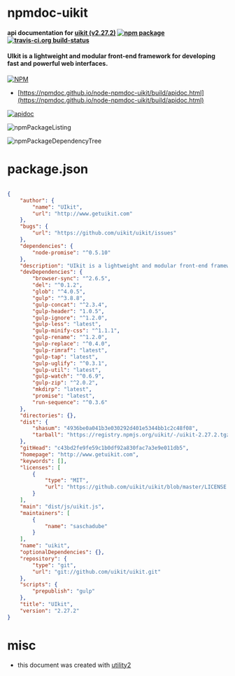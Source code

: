 # npmdoc-uikit

#### api documentation for  [uikit (v2.27.2)](http://www.getuikit.com)  [![npm package](https://img.shields.io/npm/v/npmdoc-uikit.svg?style=flat-square)](https://www.npmjs.org/package/npmdoc-uikit) [![travis-ci.org build-status](https://api.travis-ci.org/npmdoc/node-npmdoc-uikit.svg)](https://travis-ci.org/npmdoc/node-npmdoc-uikit)

#### UIkit is a lightweight and modular front-end framework for developing fast and powerful web interfaces.

[![NPM](https://nodei.co/npm/uikit.png?downloads=true&downloadRank=true&stars=true)](https://www.npmjs.com/package/uikit)

- [https://npmdoc.github.io/node-npmdoc-uikit/build/apidoc.html](https://npmdoc.github.io/node-npmdoc-uikit/build/apidoc.html)

[![apidoc](https://npmdoc.github.io/node-npmdoc-uikit/build/screenCapture.buildCi.browser.%252Ftmp%252Fbuild%252Fapidoc.html.png)](https://npmdoc.github.io/node-npmdoc-uikit/build/apidoc.html)

![npmPackageListing](https://npmdoc.github.io/node-npmdoc-uikit/build/screenCapture.npmPackageListing.svg)

![npmPackageDependencyTree](https://npmdoc.github.io/node-npmdoc-uikit/build/screenCapture.npmPackageDependencyTree.svg)



# package.json

```json

{
    "author": {
        "name": "UIkit",
        "url": "http://www.getuikit.com"
    },
    "bugs": {
        "url": "https://github.com/uikit/uikit/issues"
    },
    "dependencies": {
        "node-promise": "^0.5.10"
    },
    "description": "UIkit is a lightweight and modular front-end framework for developing fast and powerful web interfaces.",
    "devDependencies": {
        "browser-sync": "^2.6.5",
        "del": "^0.1.2",
        "glob": "^4.0.5",
        "gulp": "^3.8.8",
        "gulp-concat": "^2.3.4",
        "gulp-header": "1.0.5",
        "gulp-ignore": "^1.2.0",
        "gulp-less": "latest",
        "gulp-minify-css": "^1.1.1",
        "gulp-rename": "^1.2.0",
        "gulp-replace": "^0.4.0",
        "gulp-rimraf": "latest",
        "gulp-tap": "latest",
        "gulp-uglify": "^0.3.1",
        "gulp-util": "latest",
        "gulp-watch": "^0.6.9",
        "gulp-zip": "^2.0.2",
        "mkdirp": "latest",
        "promise": "latest",
        "run-sequence": "^0.3.6"
    },
    "directories": {},
    "dist": {
        "shasum": "4936be0a041b3e030292d401e5344bb1c2c48f08",
        "tarball": "https://registry.npmjs.org/uikit/-/uikit-2.27.2.tgz"
    },
    "gitHead": "c43bd2fe9fe59c1b0df92a830fac7a3e9e011db5",
    "homepage": "http://www.getuikit.com",
    "keywords": [],
    "licenses": [
        {
            "type": "MIT",
            "url": "https://github.com/uikit/uikit/blob/master/LICENSE.md"
        }
    ],
    "main": "dist/js/uikit.js",
    "maintainers": [
        {
            "name": "saschadube"
        }
    ],
    "name": "uikit",
    "optionalDependencies": {},
    "repository": {
        "type": "git",
        "url": "git://github.com/uikit/uikit.git"
    },
    "scripts": {
        "prepublish": "gulp"
    },
    "title": "UIkit",
    "version": "2.27.2"
}
```



# misc
- this document was created with [utility2](https://github.com/kaizhu256/node-utility2)
